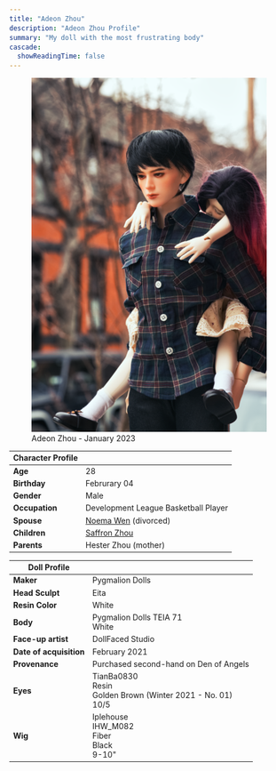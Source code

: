 ```yaml
---
title: "Adeon Zhou"
description: "Adeon Zhou Profile"
summary: "My doll with the most frustrating body"
cascade:
  showReadingTime: false
---
```

<figure><img src="adeon-carrying-saffron.png" alt="A doll posing holding a white straw Hat" width="500"><figcaption>Adeon Zhou - January 2023</figcaption></figure> 

| Character Profile | |
| ----- | ---|
| **Age** | 28 |
| **Birthday** | Februrary 04 |
| **Gender** | Male |
| **Occupation** | Development League Basketball Player |
| **Spouse** | [Noema Wen](../neoma/) (divorced) |
| **Children** | [Saffron Zhou](../saffron/) |
| **Parents** | Hester Zhou (mother) |

| Doll Profile | |
| ----- | ---|
| **Maker** | Pygmalion Dolls |
| **Head Sculpt** | Eita |
| **Resin Color** | White |
| **Body** | Pygmalion Dolls TEIA 71<br> White |
| **Face-up artist** | DollFaced Studio |
| **Date of acquisition** | February 2021 |
| **Provenance** | Purchased second-hand on Den of Angels |
| **Eyes** | TianBa0830 <br> Resin <br> Golden Brown (Winter 2021 - No. 01) <br> 10/5 |
| **Wig** | Iplehouse <br> IHW_M082 <br> Fiber <br> Black <br> 9-10" |